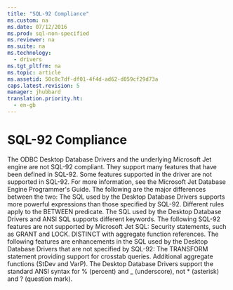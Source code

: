 ```yaml
---
title: "SQL-92 Compliance"
ms.custom: na
ms.date: 07/12/2016
ms.prod: sql-non-specified
ms.reviewer: na
ms.suite: na
ms.technology: 
  - drivers
ms.tgt_pltfrm: na
ms.topic: article
ms.assetid: 50c8c7df-df01-4f4d-ad62-d059cf29d73a
caps.latest.revision: 5
manager: jhubbard
translation.priority.ht: 
  - en-gb
---
```

# SQL-92 Compliance
<?xml version="1.0" encoding="utf-8"?>
<developerConceptualDocument xmlns="http://ddue.schemas.microsoft.com/authoring/2003/5" xmlns:xlink="http://www.w3.org/1999/xlink" xmlns:xsi="http://www.w3.org/2001/XMLSchema-instance" xsi:schemaLocation="http://ddue.schemas.microsoft.com/authoring/2003/5 http://dduestorage.blob.core.windows.net/ddueschema/developer.xsd">
  <introduction>
    <para>The ODBC Desktop Database Drivers and the underlying Microsoft Jet engine are not SQL-92 compliant. They support many features that have been defined in SQL-92. Some features supported in the driver are not supported in SQL-92. For more information, see the <legacyItalic>Microsoft Jet Database Engine Programmer's Guide</legacyItalic>. The following are the major differences between the two:  </para>
    <list class="bullet">
      <listItem>
        <para>The SQL used by the Desktop Database Drivers supports more powerful expressions than those specified by SQL-92.</para>
      </listItem>
      <listItem>
        <para>Different rules apply to the BETWEEN predicate.</para>
      </listItem>
      <listItem>
        <para>The SQL used by the Desktop Database Drivers and ANSI SQL supports different keywords.</para>
      </listItem>
    </list>
    <para>The following SQL-92 features are not supported by Microsoft Jet SQL:  </para>
    <list class="bullet">
      <listItem>
        <para>Security statements, such as GRANT and LOCK.</para>
      </listItem>
      <listItem>
        <para>DISTINCT with aggregate function references.</para>
      </listItem>
    </list>
    <para>The following features are enhancements in the SQL used by the Desktop Database Drivers that are not specified by SQL-92:  </para>
    <list class="bullet">
      <listItem>
        <para>The TRANSFORM statement providing support for crosstab queries.</para>
      </listItem>
      <listItem>
        <para>Additional aggregate functions (<legacyBold>StDev</legacyBold> and <legacyBold>VarP</legacyBold>).</para>
      </listItem>
    </list>
    <alert class="note">
      <para>The Desktop Database Drivers support the standard ANSI syntax for % (percent) and _ (underscore), not * (asterisk) and ? (question mark).</para>
    </alert>
  </introduction>
  <relatedTopics />
</developerConceptualDocument>